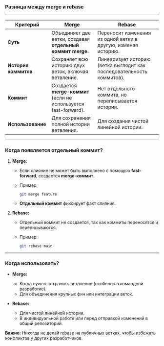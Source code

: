 ### **Разница между merge и rebase**

---

|**Критерий**|**Merge**|**Rebase**|
|---|---|---|
|**Суть**|Объединяет две ветки, создавая **отдельный коммит merge**.|Переносит изменения из одной ветки в другую, изменяя историю.|
|**История коммитов**|Сохраняет всю историю двух веток, включая ветвление.|Линеаризует историю (ветка выглядит как последовательность коммитов).|
|**Коммит**|Создается **merge-коммит** (если не используется fast-forward).|Нет отдельного коммита, но переписывается история.|
|**Использование**|Для сохранения полной истории ветвления.|Для создания чистой линейной истории.|

---

### **Когда появляется отдельный коммит?**

1. **Merge:**
    
    - Если слияние не может быть выполнено с помощью **fast-forward**, создается **merge-коммит**.
    - Пример:
        
        ```bash
        git merge feature
        ```
        
    - **Отдельный коммит** фиксирует факт слияния.
2. **Rebase:**
    
    - Отдельный коммит не создается, так как коммиты переносятся и переписываются.
    - Пример:
        
        ```bash
        git rebase main
        ```
        

---

### **Когда использовать?**

- **Merge:**
    
    - Когда нужно сохранить ветвление (особенно в командной разработке).
    - Для объединения крупных фич или интеграции веток.
- **Rebase:**
    
    - Для чистой линейной истории.
    - В индивидуальной работе или перед отправкой изменений в общий репозиторий.

**Важно:** Никогда не делай rebase на публичных ветках, чтобы избежать конфликтов у других разработчиков.